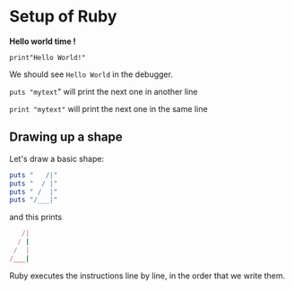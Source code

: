 # Setup of Ruby

**Hello world time !**

`print"Hello World!"`

We should see `Hello World` in the debugger.

`puts "mytext`" will print the next one in another line

`print "mytext"` will print the next one in the same line

## Drawing up a shape

Let's draw a basic shape:

```ruby
puts "   /|"
puts "  / |"
puts " /  |"
puts "/___|"
```

and this prints

```ruby
   /|
  / |
 /  |
/___|
```

Ruby executes the instructions line by line, in the order that we write them.
